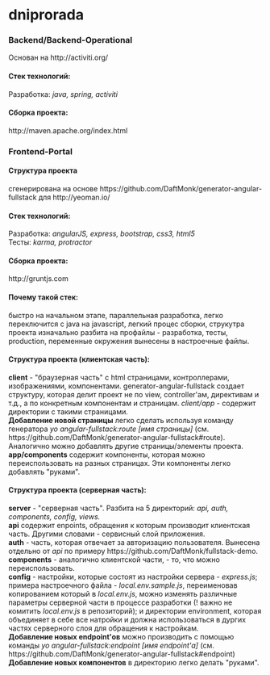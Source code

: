 # dniprorada
<h3>Backend/Backend-Operational</h3>
Основан на http://activiti.org/
<h4>Стек технологий:</h4> 
Разработка: <i>java, spring, activiti</i> 
<h4>Сборка проекта:</h4> 
http://maven.apache.org/index.html
<br/>
<h3>Frontend-Portal</h3>
<h4>Структура проекта</h4>
сгенерирована на основе https://github.com/DaftMonk/generator-angular-fullstack для http://yeoman.io/
<h4>Стек технологий:</h4> 
Разработка: <i>angularJS, express, bootstrap, css3, html5</i> 
<br/>
Тесты: <i>karma, protractor</i> 
<h4>Сборка проекта:</h4> http://gruntjs.com
<h4>Почему такой стек:</h4>
быстро на начальном этапе, параллельная разработка, легко переключится с java на javascript, легкий процес сборки, струкутра проекта изначально разбита на профайлы - разработка, тесты, production, переменные окружения вынесены в настроечные файлы. 
<h4>Структура проекта (клиентская часть):</h4>
<b>client</b> - "браузерная часть" с html страницами, контроллерами, изображениями, компонентами. generator-angular-fullstack создает структуру, которая делит проект не по view, controller'ам, директивам и  т.д., а по конкретным компонентам и страницам. <i>client/app</i> - содержит директории с такими страницами. 
<br/>
<b>Добавление новой страницы</b> легко сделать используя команду генератора <i>yo angular-fullstack:route [имя страницы]</i> (см. https://github.com/DaftMonk/generator-angular-fullstack#route). Аналогично можно добавлять другие страницы/элементы проекта. 
<br/>
<b>app/components</b> содержит компоненты, которая можно переиспользовать на разных страницах. Эти компоненты легко добавлять "руками".
<h4>Структура проекта (серверная часть):</h4>
<b>server</b> - "серверная часть". Разбита на 5 директорий: <i>api, auth, components, config, views.</i> 
<br/>
<b>api</b> содержит enpoints, обращения к которым производит клиентская часть. Другими словами - сервисный слой приложения. 
<br/>
<b>auth</b> - часть, которая отвечает за авторизацию пользователя. Вынесена отдельно от <i>api</i> по примеру https://github.com/DaftMonk/fullstack-demo. 
<br/>
<b>components</b> - аналогично клиентской части, - то, что можно переиспользовать. 
<br/>
<b>config</b> - настройки, которые состоят из настройки сервера - <i>express.js</i>; примера настроечного файла - <i>local.env.sample.js</i>, переименовав копированием который в <i>local.env.js</i>, можно изменять различные параметры серверной части в процессе разработки (! важно не комитить <i>local.env.js</i> в репозиторий); и директории environment, которая объединяет в себе все натройки и должна использоваться в дургих частях серверного слоя для обращения к настройкам.
<br/>
<b>Добавление новых endpoint'ов</b> можно производить с помощью команды <i>yo angular-fullstack:endpoint [имя endpoint'а]</i> (см. https://github.com/DaftMonk/generator-angular-fullstack#endpoint)
<br/>
<b>Добавление новых компонентов</b> в директорию легко делать "руками".
